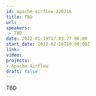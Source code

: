 ```yaml
---
id: apache-airflow-220216
title: TBD
url: 
speakers:
 - TBD
date: 2022-01-19T17:03:27-06:00
start_date: 2022-02-16T10:00:00Z
link:  
video: 
projects: 
- Apache Airflow
draft: false
---
```


TBD